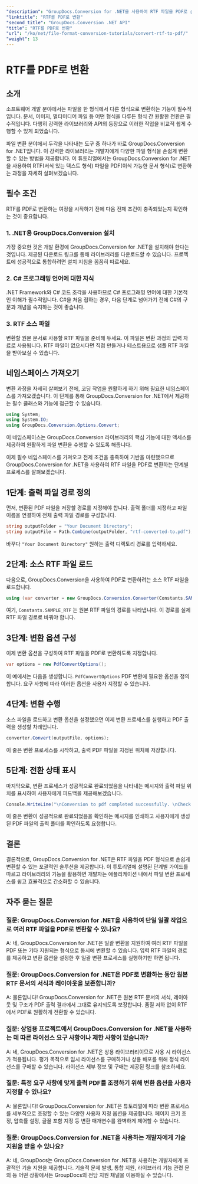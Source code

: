 ```yaml
---
"description": "GroupDocs.Conversion for .NET을 사용하여 RTF 파일을 PDF로 손쉽게 변환하세요. 통합 과정을 단계별로 안내해 드리고 파일 변환의 강력한 기능을 경험해 보세요."
"linktitle": "RTF를 PDF로 변환"
"second_title": "GroupDocs.Conversion .NET API"
"title": "RTF를 PDF로 변환"
"url": "/ko/net/file-format-conversion-tutorials/convert-rtf-to-pdf/"
"weight": 13
---
```


# RTF를 PDF로 변환

## 소개

소프트웨어 개발 분야에서는 파일을 한 형식에서 다른 형식으로 변환하는 기능이 필수적입니다. 문서, 이미지, 멀티미디어 파일 등 어떤 형식을 다루든 형식 간 원활한 전환은 필수적입니다. 다행히 강력한 라이브러리와 API의 등장으로 이러한 작업을 비교적 쉽게 수행할 수 있게 되었습니다.

파일 변환 분야에서 두각을 나타내는 도구 중 하나가 바로 GroupDocs.Conversion for .NET입니다. 이 강력한 라이브러리는 개발자에게 다양한 파일 형식을 손쉽게 변환할 수 있는 방법을 제공합니다. 이 튜토리얼에서는 GroupDocs.Conversion for .NET을 사용하여 RTF(서식 있는 텍스트 형식) 파일을 PDF(이식 가능한 문서 형식)로 변환하는 과정을 자세히 살펴보겠습니다.

## 필수 조건

RTF를 PDF로 변환하는 여정을 시작하기 전에 다음 전제 조건이 충족되었는지 확인하는 것이 중요합니다.

### 1. .NET용 GroupDocs.Conversion 설치

가장 중요한 것은 개발 환경에 GroupDocs.Conversion for .NET을 설치해야 한다는 것입니다. 제공된 다운로드 링크를 통해 라이브러리를 다운로드할 수 있습니다. 프로젝트에 성공적으로 통합하려면 설치 지침을 꼼꼼히 따르세요.

### 2. C# 프로그래밍 언어에 대한 지식

.NET Framework와 C# 코드 조각을 사용하므로 C# 프로그래밍 언어에 대한 기본적인 이해가 필수적입니다. C#을 처음 접하는 경우, 다음 단계로 넘어가기 전에 C#의 구문과 개념을 숙지하는 것이 좋습니다.

### 3. RTF 소스 파일

변환할 원본 문서로 사용할 RTF 파일을 준비해 두세요. 이 파일은 변환 과정의 입력 자료로 사용됩니다. RTF 파일이 없으시다면 직접 만들거나 테스트용으로 샘플 RTF 파일을 받아보실 수 있습니다.

## 네임스페이스 가져오기

변환 과정을 자세히 살펴보기 전에, 코딩 작업을 원활하게 하기 위해 필요한 네임스페이스를 가져오겠습니다. 이 단계를 통해 GroupDocs.Conversion for .NET에서 제공하는 필수 클래스와 기능에 접근할 수 있습니다.

```csharp
using System;
using System.IO;
using GroupDocs.Conversion.Options.Convert;
```

이 네임스페이스는 GroupDocs.Conversion 라이브러리의 핵심 기능에 대한 액세스를 제공하여 원활하게 파일 변환을 수행할 수 있도록 해줍니다.

이제 필수 네임스페이스를 가져오고 전제 조건을 충족하여 기반을 마련했으므로 GroupDocs.Conversion for .NET을 사용하여 RTF 파일을 PDF로 변환하는 단계별 프로세스를 살펴보겠습니다.

## 1단계: 출력 파일 경로 정의

먼저, 변환된 PDF 파일을 저장할 경로를 지정해야 합니다. 출력 폴더를 지정하고 파일 이름을 연결하여 전체 출력 파일 경로를 구성합니다.

```csharp
string outputFolder = "Your Document Directory";
string outputFile = Path.Combine(outputFolder, "rtf-converted-to.pdf");
```

바꾸다 `"Your Document Directory"` 원하는 출력 디렉토리 경로를 입력하세요.

## 2단계: 소스 RTF 파일 로드

다음으로, GroupDocs.Conversion을 사용하여 PDF로 변환하려는 소스 RTF 파일을 로드합니다.

```csharp
using (var converter = new GroupDocs.Conversion.Converter(Constants.SAMPLE_RTF))
```

여기, `Constants.SAMPLE_RTF` 는 원본 RTF 파일의 경로를 나타냅니다. 이 경로를 실제 RTF 파일 경로로 바꿔야 합니다.

## 3단계: 변환 옵션 구성

이제 변환 옵션을 구성하여 RTF 파일을 PDF로 변환하도록 지정합니다.

```csharp
var options = new PdfConvertOptions();
```

이 예에서는 다음을 생성합니다. `PdfConvertOptions` PDF 변환에 필요한 옵션을 정의합니다. 요구 사항에 따라 이러한 옵션을 사용자 지정할 수 있습니다.

## 4단계: 변환 수행

소스 파일을 로드하고 변환 옵션을 설정했으면 이제 변환 프로세스를 실행하고 PDF 출력을 생성할 차례입니다.

```csharp
converter.Convert(outputFile, options);
```

이 줄은 변환 프로세스를 시작하고, 출력 PDF 파일을 지정된 위치에 저장합니다.

## 5단계: 전환 상태 표시

마지막으로, 변환 프로세스가 성공적으로 완료되었음을 나타내는 메시지와 출력 파일 위치를 표시하여 사용자에게 피드백을 제공해보겠습니다.

```csharp
Console.WriteLine("\nConversion to pdf completed successfully. \nCheck output in {0}", outputFolder);
```

이 줄은 변환이 성공적으로 완료되었음을 확인하는 메시지를 인쇄하고 사용자에게 생성된 PDF 파일의 출력 폴더를 확인하도록 요청합니다.

## 결론

결론적으로, GroupDocs.Conversion for .NET은 RTF 파일을 PDF 형식으로 손쉽게 변환할 수 있는 포괄적인 솔루션을 제공합니다. 이 튜토리얼에 설명된 단계별 가이드를 따르고 라이브러리의 기능을 활용하면 개발자는 애플리케이션 내에서 파일 변환 프로세스를 쉽고 효율적으로 간소화할 수 있습니다.

## 자주 묻는 질문

### 질문: GroupDocs.Conversion for .NET을 사용하여 단일 일괄 작업으로 여러 RTF 파일을 PDF로 변환할 수 있나요?

A: 네, GroupDocs.Conversion for .NET은 일괄 변환을 지원하여 여러 RTF 파일을 PDF 또는 기타 지원되는 형식으로 동시에 변환할 수 있습니다. 입력 RTF 파일의 경로를 제공하고 변환 옵션을 설정한 후 일괄 변환 프로세스를 실행하기만 하면 됩니다.

### 질문: GroupDocs.Conversion for .NET은 PDF로 변환하는 동안 원본 RTF 문서의 서식과 레이아웃을 보존합니까?

A: 물론입니다! GroupDocs.Conversion for .NET은 원본 RTF 문서의 서식, 레이아웃 및 구조가 PDF 출력 결과에서 그대로 유지되도록 보장합니다. 품질 저하 없이 RTF에서 PDF로 원활하게 전환할 수 있습니다.

### 질문: 상업용 프로젝트에서 GroupDocs.Conversion for .NET을 사용하는 데 따른 라이선스 요구 사항이나 제한 사항이 있습니까?

A: 네, GroupDocs.Conversion for .NET은 상용 라이브러리이므로 사용 시 라이선스가 적용됩니다. 평가 목적으로 임시 라이선스를 구매하거나 상용 배포를 위해 정식 라이선스를 구매할 수 있습니다. 라이선스 세부 정보 및 구매는 제공된 링크를 참조하세요.

### 질문: 특정 요구 사항에 맞게 출력 PDF를 조정하기 위해 변환 옵션을 사용자 지정할 수 있나요?

A: 물론입니다! GroupDocs.Conversion for .NET은 튜토리얼에 따라 변환 프로세스를 세부적으로 조정할 수 있는 다양한 사용자 지정 옵션을 제공합니다. 페이지 크기 조정, 압축률 설정, 글꼴 포함 지정 등 변환 매개변수를 완벽하게 제어할 수 있습니다.

### 질문: GroupDocs.Conversion for .NET을 사용하는 개발자에게 기술 지원을 받을 수 있나요?

A: 네, GroupDocs는 GroupDocs.Conversion for .NET을 사용하는 개발자에게 포괄적인 기술 지원을 제공합니다. 기술적 문제 발생, 통합 지원, 라이브러리 기능 관련 문의 등 어떤 상황에서든 GroupDocs의 전담 지원 채널을 이용하실 수 있습니다.